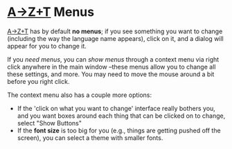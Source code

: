 # [A→Z+T] Menus

[A→Z+T] has by default **no menus**; if you see something you want to change (including the way the language name appears), click on it, and a dialog will appear for you to change it.

If you *need menus*, you can *show menus* through a context menu via right click anywhere in the main window –these menus allow you to change all these settings, and more. You may need to move the mouse around a bit before you right click.

The context menu also has a couple more options:

- If the 'click on what you want to change' interface really bothers you, and you want boxes around each thing that can be clicked on to change, select "Show Buttons"
- If the **font size** is too big for you (e.g., things are getting pushed off the screen),  you can select a theme with smaller fonts.


[A→Z+T]:  https://github.com/kent-rasmussen/azt
[WeSay]:  https://software.sil.org/wesay/
[FLEx]: https://software.sil.org/fieldworks/
[LIFT]: https://code.google.com/archive/p/lift-standard/
[CAWL]: http://www.comparalex.org/resources/SIL%20Comparative%20African%20Word%20List.pdf
